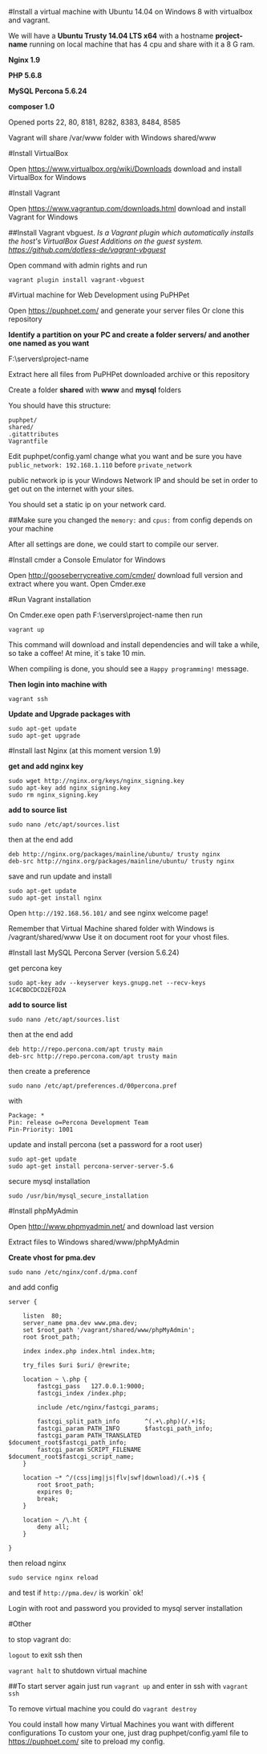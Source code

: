 #Install a virtual machine with Ubuntu 14.04 on Windows 8 with virtualbox and vagrant.

We will have a **Ubuntu Trusty 14.04 LTS x64** with a hostname **project-name** running on local machine that has 4 cpu and share with it a 8 G ram.

**Nginx 1.9**

**PHP 5.6.8**

**MySQL Percona 5.6.24**

**composer 1.0**


Opened ports 22, 80, 8181, 8282, 8383, 8484, 8585

Vagrant will share /var/www folder with Windows shared/www



#Install VirtualBox

Open https://www.virtualbox.org/wiki/Downloads download and install VirtualBox for Windows

#Install Vagrant

Open https://www.vagrantup.com/downloads.html download and install Vagrant for Windows

##Install Vagrant vbguest.
*Is a Vagrant plugin which automatically installs the host's VirtualBox Guest Additions on the guest system.
https://github.com/dotless-de/vagrant-vbguest*

Open command with admin rights and run

`vagrant plugin install vagrant-vbguest`


#Virtual machine for Web Development using PuPHPet

Open https://puphpet.com/ and generate your server files
Or clone this repository

**Identify a partition on your PC and create a folder servers/ and another one named as you want**

F:\servers\project-name

Extract here all files from PuPHPet downloaded archive or this repository

Create a folder **shared** with **www** and **mysql** folders

You should have this structure:

```
puphpet/
shared/
.gitattributes
Vagrantfile
```

Edit puphpet/config.yaml change what you want and be sure you have `public_network: 192.168.1.110` before `private_network`

public network ip is your Windows Network IP and should be set in order to get out on the internet with your sites.

You should set a static ip on your network card.

##Make sure you changed the `memory:` and `cpus:` from config depends on your machine

After all settings are done, we could start to compile our server.


#Install cmder a Console Emulator for Windows

Open http://gooseberrycreative.com/cmder/ download full version and extract where you want.
Open Cmder.exe

#Run Vagrant installation

On Cmder.exe open path F:\servers\project-name then run

`vagrant up`

This command will download and install dependencies and will take a while, so take a coffee!
At mine, it`s take 10 min.

When compiling is done, you should see a `Happy programming!` message.

**Then login into machine with**

`vagrant ssh`

**Update and Upgrade packages with**

```
sudo apt-get update
sudo apt-get upgrade
```

#Install last Nginx (at this moment version 1.9)

**get and add nginx key**

```
sudo wget http://nginx.org/keys/nginx_signing.key
sudo apt-key add nginx_signing.key
sudo rm nginx_signing.key
```

**add to source list**

`sudo nano /etc/apt/sources.list`

then at the end add

```
deb http://nginx.org/packages/mainline/ubuntu/ trusty nginx
deb-src http://nginx.org/packages/mainline/ubuntu/ trusty nginx
```

save and run update and install

```
sudo apt-get update
sudo apt-get install nginx
```

Open `http://192.168.56.101/` and see nginx welcome page!

Remember that Virtual Machine shared folder with Windows is /vagrant/shared/www
Use it on document root for your vhost files.


#Install last MySQL Percona Server (version 5.6.24)

get percona key

`sudo apt-key adv --keyserver keys.gnupg.net --recv-keys 1C4CBDCDCD2EFD2A`

**add to source list**

`sudo nano /etc/apt/sources.list`

then at the end add

```
deb http://repo.percona.com/apt trusty main
deb-src http://repo.percona.com/apt trusty main
```

then create a preference

`sudo nano /etc/apt/preferences.d/00percona.pref`

with

```
Package: *
Pin: release o=Percona Development Team
Pin-Priority: 1001
```

update and install percona (set a password for a root user)

```
sudo apt-get update
sudo apt-get install percona-server-server-5.6
```

secure mysql installation

`sudo /usr/bin/mysql_secure_installation`


#Install phpMyAdmin

Open http://www.phpmyadmin.net/ and download last version

Extract files to Windows shared/www/phpMyAdmin

**Create vhost for pma.dev**

`sudo nano /etc/nginx/conf.d/pma.conf`

and add config

```
server {

    listen  80;
    server_name pma.dev www.pma.dev;
    set $root_path '/vagrant/shared/www/phpMyAdmin';
    root $root_path;

    index index.php index.html index.htm;

    try_files $uri $uri/ @rewrite;

    location ~ \.php {
        fastcgi_pass   127.0.0.1:9000;
        fastcgi_index /index.php;

        include /etc/nginx/fastcgi_params;

        fastcgi_split_path_info       ^(.+\.php)(/.+)$;
        fastcgi_param PATH_INFO       $fastcgi_path_info;
        fastcgi_param PATH_TRANSLATED $document_root$fastcgi_path_info;
        fastcgi_param SCRIPT_FILENAME $document_root$fastcgi_script_name;
    }

    location ~* ^/(css|img|js|flv|swf|download)/(.+)$ {
        root $root_path;
        expires 0;
        break;
    }

    location ~ /\.ht {
        deny all;
    }

}
```

then reload nginx

`sudo service nginx reload`

and test if `http://pma.dev/` is workin` ok!

Login with root and password you provided to mysql server installation


#Other

to stop vagrant do:

`logout` to exit ssh then

`vagrant halt` to shutdown virtual machine

##To start server again just run `vagrant up` and enter in ssh with `vagrant ssh`


To remove virtual machine you could do `vagrant destroy`


You could install how many Virtual Machines you want with different configurations
To custom your one, just drag puphpet/config.yaml file to https://puphpet.com/ site to preload my config.


